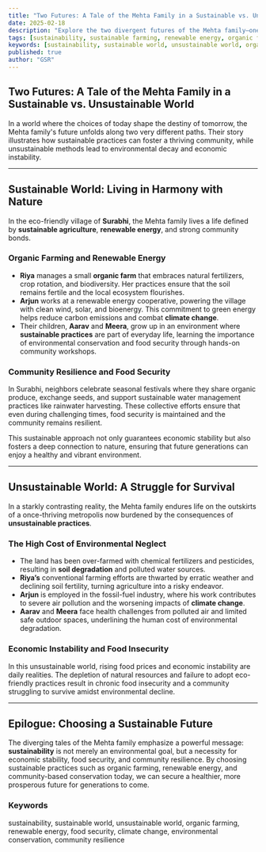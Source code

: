 ```yaml
---
title: "Two Futures: A Tale of the Mehta Family in a Sustainable vs. Unsustainable World"
date: 2025-02-18
description: "Explore the two divergent futures of the Mehta family—one thriving in a sustainable world with organic farming and renewable energy, and the other struggling with environmental decay, food insecurity, and economic instability due to unsustainable practices."
tags: [sustainability, sustainable farming, renewable energy, organic farming, climate change, food security, environment]
keywords: [sustainability, sustainable world, unsustainable world, organic farming, renewable energy, climate change, food security, environment, community resilience]
published: true
author: "GSR"
---
```


## Two Futures: A Tale of the Mehta Family in a Sustainable vs. Unsustainable World

In a world where the choices of today shape the destiny of tomorrow, the Mehta family's future unfolds along two very different paths. Their story illustrates how sustainable practices can foster a thriving community, while unsustainable methods lead to environmental decay and economic instability.

---

## Sustainable World: Living in Harmony with Nature

In the eco-friendly village of **Surabhi**, the Mehta family lives a life defined by **sustainable agriculture**, **renewable energy**, and strong community bonds.

### Organic Farming and Renewable Energy

- **Riya** manages a small **organic farm** that embraces natural fertilizers, crop rotation, and biodiversity. Her practices ensure that the soil remains fertile and the local ecosystem flourishes.
- **Arjun** works at a renewable energy cooperative, powering the village with clean wind, solar, and bioenergy. This commitment to green energy helps reduce carbon emissions and combat **climate change**.
- Their children, **Aarav** and **Meera**, grow up in an environment where **sustainable practices** are part of everyday life, learning the importance of environmental conservation and food security through hands-on community workshops.

### Community Resilience and Food Security

In Surabhi, neighbors celebrate seasonal festivals where they share organic produce, exchange seeds, and support sustainable water management practices like rainwater harvesting. These collective efforts ensure that even during challenging times, food security is maintained and the community remains resilient.

This sustainable approach not only guarantees economic stability but also fosters a deep connection to nature, ensuring that future generations can enjoy a healthy and vibrant environment.

---

## Unsustainable World: A Struggle for Survival

In a starkly contrasting reality, the Mehta family endures life on the outskirts of a once-thriving metropolis now burdened by the consequences of **unsustainable practices**.

### The High Cost of Environmental Neglect

- The land has been over-farmed with chemical fertilizers and pesticides, resulting in **soil degradation** and polluted water sources.
- **Riya’s** conventional farming efforts are thwarted by erratic weather and declining soil fertility, turning agriculture into a risky endeavor.
- **Arjun** is employed in the fossil-fuel industry, where his work contributes to severe air pollution and the worsening impacts of **climate change**.
- **Aarav** and **Meera** face health challenges from polluted air and limited safe outdoor spaces, underlining the human cost of environmental degradation.

### Economic Instability and Food Insecurity

In this unsustainable world, rising food prices and economic instability are daily realities. The depletion of natural resources and failure to adopt eco-friendly practices result in chronic food insecurity and a community struggling to survive amidst environmental decline.

---

## Epilogue: Choosing a Sustainable Future

The diverging tales of the Mehta family emphasize a powerful message: **sustainability** is not merely an environmental goal, but a necessity for economic stability, food security, and community resilience. By choosing sustainable practices such as organic farming, renewable energy, and community-based conservation today, we can secure a healthier, more prosperous future for generations to come.

### Keywords

sustainability, sustainable world, unsustainable world, organic farming, renewable energy, food security, climate change, environmental conservation, community resilience
